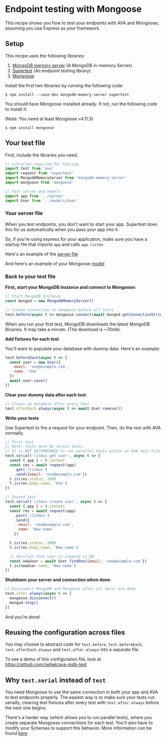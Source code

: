 # Endpoint testing with Mongoose

This recipe shows you how to test your endpoints with AVA and Mongoose, assuming you use Express as your framework.

## Setup

This recipe uses the following libraries:

1. [MongoDB memory server](https://github.com/nodkz/mongodb-memory-server) (A MongoDB in-memory Server)
2. [Supertest](https://github.com/visionmedia/supertest) (An endpoint testing library)
3. [Mongoose](http://mongoosejs.com)

Install the first two libraries by running the following code:

```console
$ npm install --save-dev mongodb-memory-server supertest
```

You should have Mongoose installed already. If not, run the following code to install it:

(Note: You need at least Mongoose v4.11.3)

```console
$ npm install mongoose
```

## Your test file

First, include the libraries you need.

```js
// Libraries required for testing
import test from 'ava'
import request from 'supertest'
import MongodbMemoryServer from 'mongodb-memory-server'
import mongoose from 'mongoose'

// Your server and models
import app from '../server'
import User from '../models/User'
```

### Your server file

When you test endpoints, you don't want to start your app. Supertest does this for us automatically when you pass your app into it.

So, if you're using express for your application, make sure you have a startup file that imports `app` and calls `app.listen`

Here's an example of the [server file](https://github.com/zellwk/ava-mdb-test/blob/master/server.js)

And here's an example of your Mongoose [model](https://github.com/zellwk/ava-mdb-test/blob/master/models/User.js)

### Back to your test file

**First, start your MongoDB instance and connect to Mongoose:**

```js
// Start MongoDB Instance
const mongod = new MongodbMemoryServer()

// Create connection to mongoose before all tests
test.before(async t => mongoose.connect(await mongod.getConnectionString(), { useMongoClient: true }))
```

When you run your first test, MongoDB downloads the latest MongoDB Binaries. It may take a minute. (The download is ~70mb).

**Add fixtures for each test**

You'll want to populate your database with dummy data. Here's an example:

```js
test.beforeEach(async t => {
  const user = new User({
  	email: 'one@example.com',
  	name: 'One'
  })
  await user.save()
})
```

**Clear your dummy data after each test**:

```js
// Cleans up database after every test
test.afterEach.always(async t => await User.remove())
```

**Write your tests**

Use Supertest to fire a request for your endpoint. Then, do the rest with AVA normally.

```js
// First test
// Note: tests must be serial tests.
// It is NOT RECOMMENDED to run parallel tests within an AVA test file when using Mongoose (see why below)
test.serial('litmus get user', async t => {
  const { app } = t.context
  const res = await request(app)
    .get('/litmus')
    .send({email: 'one@example.com'})
  t.is(res.status, 200)
  t.is(res.body.name, 'One')
})

// Second test
test.serial('litmus create user', async t => {
  const { app } = t.context
  const res = await request(app)
    .post('/litmus')
    .send({
      email: 'new@example.com',
      name: 'New name'
    })

  t.is(res.status, 200)
  t.is(res.body.name, 'New name')

  // Verifies that user is created in DB
  const newUser = await User.findOne({email: 'new@example.com'})
  t.is(newUser.name, 'New name')
})
```

**Shutdown your server and connection when done**:

```js
// Disconnect MongoDB and Mongoose after all tests are done
test.after.always(async t => {
  mongoose.disconnect()
  mongod.stop()
})

```

And you're done!

## Reusing the configuration across files

You may choose to abstract code for `test.before`, `test.beforeEach`, `test.afterEach.always` and `test.after.always` into a separate file.

To see a demo of this configuration file, look at https://github.com/zellwk/ava-mdb-test

## Why `test.serial` instead of `test`

You need Mongoose to use the same connection in both your app and AVA to test endpoints properly. The easiest way is to make sure your tests run serially, clearing test fixtures after every test with `test.after.always` before the next one begins.

There's a harder way (which allows you to run parallel tests), where you create separate Mongoose connections for each test. You'll also have to modify your Schemas to support this behavior. More information can be found [here](https://github.com/nodkz/mongodb-memory-server#several-mongoose-connections-simultaneously)
